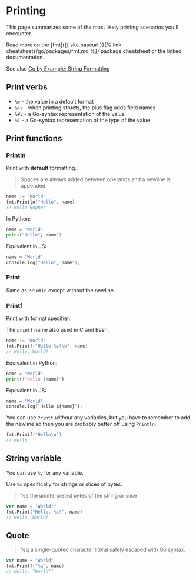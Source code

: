 # Printing

This page summarizes some of the most likely printing scenarios you'll encounter.

Read more on the [fmt]({{ site.baseurl }}{% link cheatsheets/go/packages/fmt.md %}) package cheatsheet or the linked documentation.

See also [Go by Example: String Formatting](https://gobyexample.com/string-formatting)


## Print verbs

- `%v` - the value in a default format 
- `%+v` - when printing structs, the plus flag adds field names
- `%#v`	- a Go-syntax representation of the value
- `%T` - a Go-syntax representation of the type of the value


## Print functions

### Println

Print with **default** formatting.

> Spaces are always added between operands and a newline is appended.

```go
name := "World"
fmt.Println("Hello", name)
// Hello Gopher
```

In Python:

```python
name = "World"
print("Hello", name")
```

Equivalent in JS:

```python
name = "World"
console.log("Hello", name");
```

### Print

Same as `Println` except without the newline.

### Printf

Print with format specifier.

The `printf` name also used in C and Bash.

```go
name := "World"
fmt.Printf("Hello %v!\n", name)
// Hello, World!
```

Equivalent in Python:

```python
name = "World"
print(f"Hello {name}")
```

Equivalent in JS:

```python
name = "World"
console.log(`Hello ${name}`);
```

You can use `Printf` _without_ any variables, but you have to remember to add the newline so then you are probably better off using `Println`.

```go
fmt.Printf("Hello\n")
// Hello
```

## String variable

You can use `%v` for any variable.

Use `%s` specifically for strings or slices of bytes.

> %s	the uninterpreted bytes of the string or slice

```go
var name = "World!"
fmt.Print("Hello, %s!", name)
// Hello, World!
```


## Quote

> %q	a single-quoted character literal safely escaped with Go syntax.

```go
var name = "World"
fmt.Printf("%q", name)
// Hello, "World"!
```
